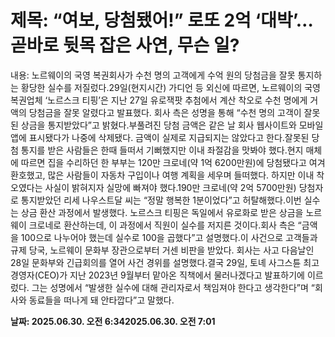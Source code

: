 # **제목: “여보, 당첨됐어!” 로또 2억 ‘대박’…곧바로 뒷목 잡은 사연, 무슨 일?**

  내용: 노르웨이의 국영 복권회사가 수천 명의 고객에게 수억 원의 당첨금을 잘못 통지하는 황당한 실수를 저질렀다.29일(현지시간) 가디언 등 외신에 따르면, 노르웨이의 국영 복권업체 ‘노르스크 티핑’은 지난 27일 유로잭팟 추첨에서 계산 착오로 수천 명에게 거액의 당첨금을 잘못 알렸다고 발표했다. 회사 측은 성명을 통해 “수천 명의 고객이 잘못된 상금을 통지받았다”고 밝혔다.부풀려진 당첨 금액은 같은 날 회사 웹사이트와 모바일 앱에 표시됐다가 나중에 삭제됐다. 금액이 실제로 지급되지는 않았다고 한다.잘못된 당첨 통지를 받은 사람들은 한때 들떠서 기뻐했지만 이내 좌절감을 맛봐야 했다.현지 매체에 따르면 집을 수리하던 한 부부는 120만 크로네(약 1억 6200만원)에 당첨됐다고 여겨 환호했고, 많은 사람들이 자동차 구입이나 여행 계획을 세우며 들떠했다. 하지만 이내 착오였다는 사실이 밝혀지자 실망에 빠져야 했다.190만 크로네(약 2억 5700만원) 당첨자로 통지받았던 리세 나우스트달 씨는 “정말 행복한 1분이었다”고 허탈해했다.이번 실수는 상금 환산 과정에서 발생했다. 노르스크 티핑은 독일에서 유로화로 받은 상금을 노르웨이 크로네로 환산하는데, 이 과정에서 직원이 실수를 저지른 것이다.회사 측은 “금액을 100으로 나누어야 했는데 실수로 100을 곱했다”고 설명했다.이 사건으로 고객들과 규제 당국, 노르웨이 문화부 장관으로부터 거센 비판을 받았다. 회사는 사고 다음날인 28일 문화부와 긴급회의를 열어 사건 경위를 설명했다.결국 29일, 토녜 사그스튠 최고경영자(CEO)가 지난 2023년 9월부터 맡아온 직책에서 물러나겠다고 발표하기에 이르렀다. 그는 성명에서 “발생한 실수에 대해 관리자로서 책임져야 한다고 생각한다”며 “회사와 동료들을 떠나게 돼 안타깝다”고 말했다.

  **날짜: 2025.06.30. 오전 6:342025.06.30. 오전 7:01**